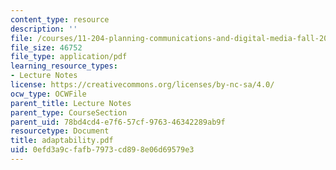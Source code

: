 ```yaml
---
content_type: resource
description: ''
file: /courses/11-204-planning-communications-and-digital-media-fall-2004/0efd3a9cfafb7973cd898e06d69579e3_adaptability.pdf
file_size: 46752
file_type: application/pdf
learning_resource_types:
- Lecture Notes
license: https://creativecommons.org/licenses/by-nc-sa/4.0/
ocw_type: OCWFile
parent_title: Lecture Notes
parent_type: CourseSection
parent_uid: 78bd4cd4-e7f6-57cf-9763-46342289ab9f
resourcetype: Document
title: adaptability.pdf
uid: 0efd3a9c-fafb-7973-cd89-8e06d69579e3
---
```

